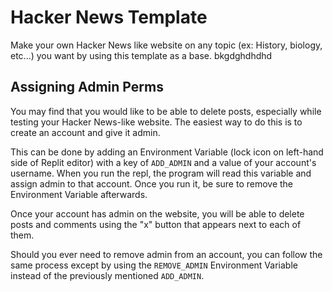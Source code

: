 # Hacker News Template

Make your own Hacker News like website on any topic (ex: History, biology, etc...) you want by using this template as a base.
bkgdghdhdhd

## Assigning Admin Perms
You may find that you would like to be able to delete posts, especially while testing your Hacker News-like website. The easiest way to do this is to create an account and give it admin.

This can be done by adding an Environment Variable (lock icon on left-hand side of Replit editor) with a key of `ADD_ADMIN` and a value of your account's username. When you run the repl, the program will read this variable and assign admin to that account. Once you run it, be sure to remove the Environment Variable afterwards.

Once your account has admin on the website, you will be able to delete posts and comments using the "x" button that appears next to each of them.

Should you ever need to remove admin from an account, you can follow the same process except by using the `REMOVE_ADMIN` Environment Variable instead of the previously mentioned `ADD_ADMIN`.
